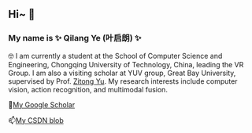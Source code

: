 ## Hi~ 👋

### My name is ✨ Qilang Ye (叶启朗) ✨

🤓 I am currently a student at the School of Computer Science and Engineering, Chongqing University of Technology, China, leading the VR Group. I am also a visiting scholar at YUV group, Great Bay University, supervised by Prof. [Zitong Yu](https://zitongyu.github.io/). My research interests include computer vision, action recognition, and multimodal fusion.

🌱[My Google Scholar](https://scholar.google.com/citations?hl=zh-CN&user=1joiJpUAAAAJ)

📫[My CSDN blob](https://blog.csdn.net/rikeilong?type=blog)

<!--
**rikeilong/rikeilong** is a ✨ _special_ ✨ repository because its `README.md` (this file) appears on your GitHub profile.

Here are some ideas to get you started:

- 🔭 I’m currently working on ...
- 🌱 I’m currently learning ...
- 👯 I’m looking to collaborate on ...
- 🤔 I’m looking for help with ...
- 💬 Ask me about ...
- 📫 How to reach me: ...
- 😄 Pronouns: ...
- ⚡ Fun fact: ...
-->
